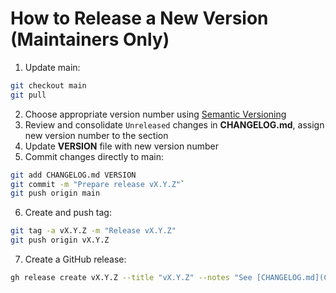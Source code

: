 # How to Release a New Version (Maintainers Only)

1. Update main: 

```sh
git checkout main
git pull
```

2. Choose appropriate version number using [Semantic Versioning](https://semver.org/spec/v2.0.0.html)
3. Review and consolidate `Unreleased` changes in **CHANGELOG.md**, assign new version number to the section
4. Update **VERSION** file with new version number
5. Commit changes directly to main:

```sh
git add CHANGELOG.md VERSION
git commit -m "Prepare release vX.Y.Z"`
git push origin main
```

6. Create and push tag:

```sh
git tag -a vX.Y.Z -m "Release vX.Y.Z"
git push origin vX.Y.Z
```

7. Create a GitHub release:

```sh
gh release create vX.Y.Z --title "vX.Y.Z" --notes "See [CHANGELOG.md](CHANGELOG.md) for release details."
```
